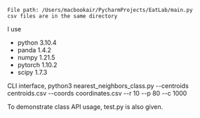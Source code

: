 	File path: /Users/macbookair/PycharmProjects/EatLab/main.py 
	csv files are in the same directory 
  
I use 
- python 3.10.4 
- panda 1.4.2
- numpy 1.21.5
- pytorch  1.10.2
- scipy 1.7.3
	
CLI interface, 
python3 nearest_neighbors_class.py --centroids centroids.csv --coords coordinates.csv --r 10 --p 80 --c 1000

To demonstrate class API usage, test.py is also given.  



